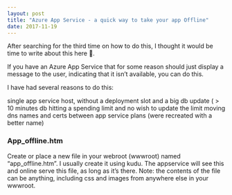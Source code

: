```yaml
---
layout: post
title: "Azure App Service - a quick way to take your app Offline"
date: 2017-11-19
---
```

After searching for the third time on how to do this, I thought it would be time to write about this here 😬. 

If you have an Azure App Service that for some reason should just display a message to the user, indicating that it isn’t available, you can do this. 

I have had several reasons to do this:

single app service host, without a deployment slot and a big db update ( > 10 minutes
db hitting a spending limit and no wish to update the limit
moving dns names and certs between app service plans (were recreated with a better name)
### App_offline.htm
Create or place a new file in your webroot (wwwroot) named “app_offline.htm”. I usually create it using kudu. 
The appservice will see this and online serve this file, as long as it’s there. 
Note: the contents of the file can be anything, including css and images from anywhere else in your wwwroot. 

